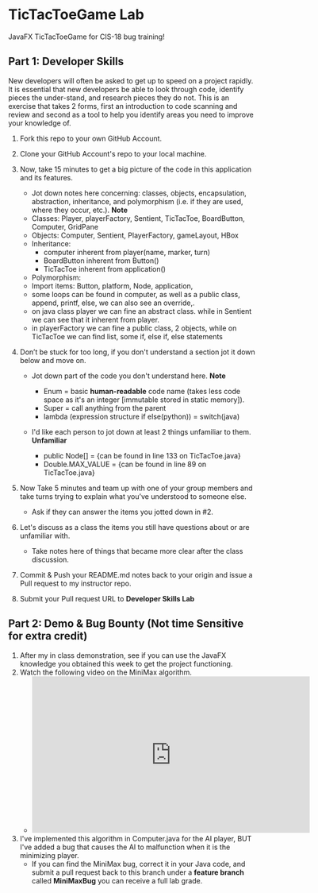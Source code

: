 # TicTacToeGame Lab
JavaFX TicTacToeGame for CIS-18 bug training!

## Part 1: Developer Skills

New developers will often be asked to get up to speed on a project rapidly. It is essential that new developers be able to look through code, identify pieces the under-stand, and research pieces they do not. This is an exercise that takes 2 forms, first an introduction to code scanning and review and second as a tool to help you identify areas you need to improve your knowledge of.

1. Fork this repo to your own GitHub Account.
1. Clone your GitHub Account's repo to your local machine.
1. Now, take 15 minutes to get a big picture of the code in this application and its features.
   * Jot down notes here concerning: classes, objects, encapsulation, abstraction, inheritance, and polymorphism (i.e. if they are used, where they occur, etc.).
     **Note**
   * Classes: Player, playerFactory, Sentient, TicTacToe, BoardButton, Computer, GridPane
   * Objects: Computer, Sentient, PlayerFactory, gameLayout, HBox
   * Inheritance:
      * computer inherent from player(name, marker, turn)
      * BoardButton inherent from Button()
      * TicTacToe inherent from application()
   * Polymorphism:
   * Import items: Button, platform, Node, application,
   * some loops can be found in computer, as well as a public class, append, printf, else, we can also see an override,.
   * on java class player we can fine an abstract class. while in Sentient we can see that it inherent from player.
   * in playerFactory we can fine a public class, 2 objects, while on TicTacToe we can find list, some if, else if, else statements

1. Don’t be stuck for too long, if you don't understand a section jot it down below and move on.
   * Jot down part of the code you don't understand here.
     **Note**
      * Enum = basic **human-readable** code name (takes less code space as it's an integer [immutable stored in static memory]).
      * Super = call anything from the parent
      * lambda (expression structure if else(python)) = switch(java)

   * I'd like each person to jot down at least 2 things unfamiliar to them.
     **Unfamiliar**
      * public Node[] = {can be found in line 133 on TicTacToe.java}
      * Double.MAX_VALUE = {can be found in line 89 on TicTacToe.java}

1. Now Take 5 minutes  and team up with one of your group members and take turns trying to explain what you’ve understood to someone else.
    * Ask if they can answer the items you jotted down in #2.
1. Let's discuss as a class the items you still have questions about or are unfamiliar with.
    * Take notes here of things that became more clear after the class discussion.
1. Commit & Push your README.md notes back to your origin and issue a Pull request to my instructor repo.
1. Submit your Pull request URL to **Developer Skills Lab**

## Part 2: Demo & Bug Bounty (Not time Sensitive for extra credit)

1. After my in class demonstration, see if you can use the JavaFX knowledge you obtained this week to get the project functioning.
1. Watch the following video on the MiniMax algorithm.
    * <iframe width="560" height="315" src="https://www.youtube.com/embed/l-hh51ncgDI" title="YouTube video player" frameborder="0" allow="accelerometer; autoplay; clipboard-write; encrypted-media; gyroscope; picture-in-picture; web-share" allowfullscreen></iframe>
1. I've implemented this algorithm in Computer.java for the AI player, BUT I've added a bug that causes the AI to malfunction when it is the minimizing player.
    * If you can find the MiniMax bug, correct it in your Java code, and submit a pull request back to this branch under a **feature branch** called **MiniMaxBug** you can receive a full lab grade.
